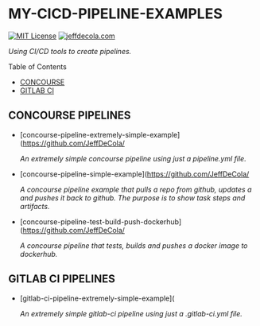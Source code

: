 # MY-CICD-PIPELINE-EXAMPLES

[![MIT License](https://img.shields.io/:license-mit-blue.svg)](https://jeffdecola.mit-license.org)
[![jeffdecola.com](https://img.shields.io/badge/website-jeffdecola.com-blue)](https://jeffdecola.com)

_Using CI/CD tools to create pipelines._

Table of Contents

* [CONCOURSE](https://github.com/JeffDeCola/my-cicd-pipeline-examples#concourse)
* [GITLAB CI](https://gihub.com/JeffDeCola/my-cicd-pipeline-examples#gitlab-ci)

## CONCOURSE PIPELINES

* [concourse-pipeline-extremely-simple-example](https://github.com/JeffDeCola/

  _An extremely simple concourse pipeline using just a pipeline.yml file._

* [concourse-pipeline-simple-example](https://github.com/JeffDeCola/

  _A concourse pipeline example that pulls a repo from github, updates a
  and pushes it back to github. The purpose is to show task steps and artifacts._

* [concourse-pipeline-test-build-push-dockerhub](https://github.com/JeffDeCola/

  _A concourse pipeline that tests, builds and pushes a docker image to dockerhub._

## GITLAB CI PIPELINES

* [gitlab-ci-pipeline-extremely-simple-example](

  _An extremely simple gitlab-ci pipeline using just a .gitlab-ci.yml file._